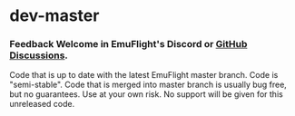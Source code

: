 # dev-master

### Feedback Welcome in EmuFlight's Discord or [GitHub Discussions](https://github.com/emuflight/EmuFlight/discussions).

Code that is up to date with the latest EmuFlight master branch. Code is "semi-stable". Code that is merged into master branch is usually bug free, but no guarantees. Use at your own risk. No support will be given for this unreleased code. 
